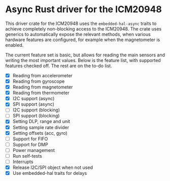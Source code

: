 # Async Rust driver for the ICM20948

This driver crate for the ICM20948 uses the `embedded-hal-async` traits to achieve completely non-blocking access to the ICM20948. The crate uses generics to automatically expose the relevant methods, when various hardware features are configured, for example when the magnetometer is enabled.

The current feature set is basic, but allows for reading the main sensors and writing the most important values. Below is the feature list, with supported features checked off. The rest are on the to-do list. 

- [x] Reading from accelerometer
- [x] Reading from gyroscope
- [x] Reading from magnetometer
- [x] Reading from thermometer
- [x] I2C support (async)
- [x] SPI support (async)
- [ ] I2C support (blocking)
- [ ] SPI support (blocking)
- [x] Setting DLP, range and unit
- [x] Setting sample rate divider
- [x] Setting offsets (acc, gyro)
- [ ] Support for FIFO
- [ ] Support for DMP
- [ ] Power management
- [ ] Run self-tests
- [ ] Interrupts
- [x] Release I2C/SPI object when not used
- [x] Use embedded-hal traits for delays